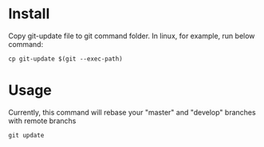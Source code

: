 Install
=======

Copy git-update file to git command folder. In linux, for example, run below command:

    cp git-update $(git --exec-path)

Usage
=====

Currently, this command will rebase your "master" and "develop" branches with remote branchs

    git update
